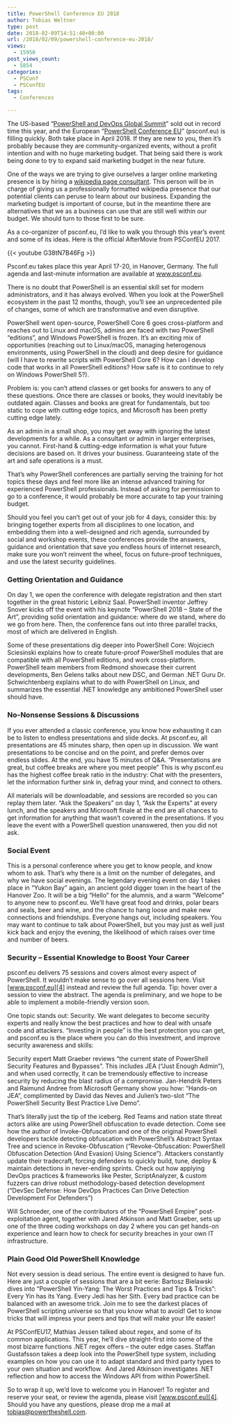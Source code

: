 ```yaml
---
title: PowerShell Conference EU 2018
author: Tobias Weltner
type: post
date: 2018-02-09T14:51:40+00:00
url: /2018/02/09/powershell-conference-eu-2018/
views:
  - 15950
post_views_count:
  - 5854
categories:
  - PSConf
  - PSConfEU
tags:
  - Conferences

---
```

The US-based “[PowerShell and DevOps Global Summit][1]” sold out in record time this year, and the European “[PowerShell Conference EU][2]” (psconf.eu) is filling quickly. Both take place in April 2018. If they are new to you, then it’s probably because they are community-organized events, without a profit intention and with no huge marketing budget. That being said there is work being done to try to expand said marketing budget in the near future.&nbsp;

One of the ways we are trying to give ourselves a larger online marketing presence is by hiring a [wikipedia page consultant][3]. This person will be in charge of giving us a professionally formatted wikipedia presence that our potential clients can peruse to learn about our business. Expanding the marketing budget is important of course, but in the meantime there are alternatives that we as a business can use that are still well within our budget. We should turn to those first to be sure.

As a co-organizer of psconf.eu, I’d like to walk you through this year’s event and some of its ideas. Here is the official AfterMovie from PSConfEU 2017.

{{< youtube G38tN7B46Fg >}}

Psconf.eu takes place this year April 17-20, in Hanover, Germany. The full agenda and last-minute information are available at www.psconf.eu.

There is no doubt that PowerShell is an essential skill set for modern administrators, and it has always evolved. When you look at the PowerShell ecosystem in the past 12 months, though, you’ll see an unprecedented pile of changes, some of which are transformative and even disruptive.

PowerShell went open-source, PowerShell Core 6 goes cross-platform and reaches out to Linux and macOS, admins are faced with two PowerShell “editions”, and Windows PowerShell is frozen. It’s an exciting mix of opportunities (reaching out to Linux/macOS, managing heterogenous environments, using PowerShell in the cloud) and deep desire for guidance (will I have to rewrite scripts with PowerShell Core 6? How can I develop code that works in all PowerShell editions? How safe is it to continue to rely on Windows PowerShell 5?).

Problem is: you can’t attend classes or get books for answers to any of these questions. Once there are classes or books, they would inevitably be outdated again. Classes and books are great for fundamentals, but too static to cope with cutting edge topics, and Microsoft has been pretty cutting edge lately.

As an admin in a small shop, you may get away with ignoring the latest developments for a while. As a consultant or admin in larger enterprises, you cannot. First-hand & cutting-edge information is what your future decisions are based on. It drives your business. Guaranteeing state of the art and safe operations is a must.

That’s why PowerShell conferences are partially serving the training for hot topics these days and feel more like an intense advanced training for experienced PowerShell professionals. Instead of asking for permission to go to a conference, it would probably be more accurate to tap your training budget.

Should you feel you can’t get out of your job for 4 days, consider this: by bringing together experts from all disciplines to one location, and embedding them into a well-designed and rich agenda, surrounded by social and workshop events, these conferences provide the answers, guidance and orientation that save you endless hours of internet research, make sure you won’t reinvent the wheel, focus on future-proof techniques, and use the latest security guidelines.

### Getting Orientation and Guidance

On day 1, we open the conference with delegate registration and then start together in the great historic Leibniz Saal. PowerShell inventor Jeffrey Snover kicks off the event with his keynote “PowerShell 2018 – State of the Art”, providing solid orientation and guidance: where do we stand, where do we go from here. Then, the conference fans out into three parallel tracks, most of which are delivered in English.

Some of these presentations dig deeper into PowerShell Core: Wojciech Sciesinski explains how to create future-proof PowerShell modules that are compatible with all PowerShell editions, and work cross-platform. PowerShell team members from Redmond showcase their current developments, Ben Gelens talks about new DSC, and German .NET Guru Dr. Schwichtenberg explains what to do with PowerShell on Linux, and summarizes the essential .NET knowledge any ambitioned PowerShell user should have.

### No-Nonsense Sessions & Discussions

If you ever attended a classic conference, you know how exhausting it can be to listen to endless presentations and slide decks. At psconf.eu, all presentations are 45 minutes sharp, then open up in discussion. We want presentations to be concise and on the point, and prefer demos over endless slides. At the end, you have 15 minutes of Q&A. “Presentations are great, but coffee breaks are where you meet people” This is why psconf.eu has the highest coffee break ratio in the industry: Chat with the presenters, let the information further sink in, defrag your mind, and connect to others.

All materials will be downloadable, and sessions are recorded so you can replay them later. “Ask the Speakers” on day 1, “Ask the Experts” at every lunch, and the speakers and Microsoft finale at the end are all chances to get information for anything that wasn’t covered in the presentations. If you leave the event with a PowerShell question unanswered, then you did not ask.

### Social Event

This is a personal conference where you get to know people, and know whom to ask. That’s why there is a limit on the number of delegates, and why we have social evenings. The legendary evening event on day 1 takes place in “Yukon Bay” again, an ancient gold digger town in the heart of the Hanover Zoo. It will be a big “Hello” for the alumnis, and a warm “Welcome” to anyone new to psconf.eu. We’ll have great food and drinks, polar bears and seals, beer and wine, and the chance to hang loose and make new connections and friendships. Everyone hangs out, including speakers. You may want to continue to talk about PowerShell, but you may just as well just kick back and enjoy the evening, the likelihood of which raises over time and number of beers.

### Security – Essential Knowledge to Boost Your Career

psconf.eu delivers 75 sessions and covers almost every aspect of PowerShell. It wouldn’t make sense to go over all sessions here. Visit [www.psconf.eu][4] instead and review the full agenda. Tip: hover over a session to view the abstract. The agenda is preliminary, and we hope to be able to implement a mobile-friendly version soon.

One topic stands out: Security. We want delegates to become security experts and really know the best practices and how to deal with unsafe code and attackers. “Investing in people” is the best protection you can get, and psconf.eu is the place where you can do this investment, and improve security awareness and skills:

Security expert Matt Graeber reviews “the current state of PowerShell Security Features and Bypasses”. This includes JEA (“Just Enough Admin”), and when used correctly, it can be tremendously effective to increase security by reducing the blast radius of a compromise. Jan-Hendrik Peters and Raimund Andree from Microsoft Germany show you how: “Hands-on JEA”, complimented by David das Neves and Julien’s two-slot “The PowerShell Security Best Practice Live Demo”.

That’s literally just the tip of the iceberg. Red Teams and nation state threat actors alike are using PowerShell obfuscation to evade detection. Come see how the author of Invoke-Obfuscation and one of the original PowerShell developers tackle detecting obfuscation with PowerShell&#8217;s Abstract Syntax Tree and science in Revoke-Obfuscation (“Revoke-Obfuscation: PowerShell Obfuscation Detection (And Evasion) Using Science”). Attackers constantly update their tradecraft, forcing defenders to quickly build, tune, deploy & maintain detections in never-ending sprints. Check out how applying DevOps practices & frameworks like Pester, ScriptAnalyzer, & custom fuzzers can drive robust methodology-based detection development (“DevSec Defense: How DevOps Practices Can Drive Detection Development For Defenders”)

Will Schroeder, one of the contributors of the “PowerShell Empire” post-exploitation agent, together with Jared Atkinson and Matt Graeber, sets up one of the three coding workshops on day 2 where you can get hands-on experience and learn how to check for security breaches in your own IT infrastructure.

### Plain Good Old PowerShell Knowledge

Not every session is dead serious. The entire event is designed to have fun. Here are just a couple of sessions that are a bit eerie: Bartosz Bielawski dives into “PowerShell Yin-Yang: The Worst Practices and Tips & Tricks”: Every Yin has its Yang. Every Jedi has her Sith. Every bad practice can be balanced with an awesome trick. Join me to see the darkest places of PowerShell scripting universe so that you know what to avoid! Get to know tricks that will impress your peers and tips that will make your life easier!

At PSConfEU17, Mathias Jessen talked about regex, and some of its common applications. This year, he&#8217;ll dive straight-first into some of the most bizarre functions .NET regex offers &#8211; the outer edge cases. Staffan Gustafsson takes a deep look into the PowerShell type system, including examples on how you can use it to adapt standard and third party types to your own situation and workflow.&nbsp; And Jared Atkinson investigates .NET reflection and how to access the Windows API from within PowerShell.

So to wrap it up, we’d love to welcome you in Hanover! To register and reserve your seat, or review the agenda, please visit [www.psconf.eu][4]. Should you have any questions, please drop me a mail at <tobias@powertheshell.com>.

[1]: http://powershell.org/summit
[2]: http://psconf.eu
[3]: https://www.adss30.com/wikipedia-page-creation/
[4]: http://www.psconf.eu